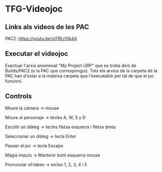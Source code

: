 # TFG-Videojoc


## Links als videos de les PAC 

PAC2: https://youtu.be/yI7RLrf0k44 


## Executar el videojoc 

Exectuar l'arxiu anomenat "My Project URP" que es troba dins de Builds/PAC2 (o la PAC que correspongui). Tots els arxius de la carpeta de la PAC han d'estar a la mateixa carpeta que l'executable per tal de que el joc funcioni.


## Controls

Moure la càmera -> mouse

Moure al personaje -> tecles A, W, S y D

Escollir un diàleg -> tecles fletxa esquerra i fletxa dreta

Seleccionar un diàleg -> tecla Enter

Pauser el joc -> tecla Escape

Màgia impuls -> Mantenir botó esquerra mouse

Pronunciar síl·labes -> tecles 1, 2, 3, 4 i 5



